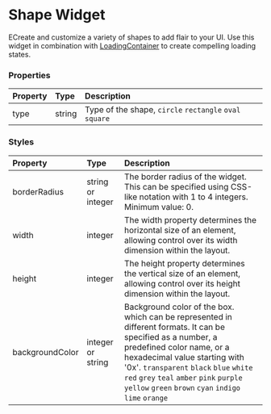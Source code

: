 # Shape Widget

ECreate and customize a variety of shapes to add flair to your UI. Use this widget in combination with [LoadingContainer](https://studio.ensembleui.com/app/e24402cb-75e2-404c-866c-29e6c3dd7992/screen/3wNZSfVkdi56zmTtFeBT) to create compelling loading states.

### Properties

| Property | Type   | Description                                                            |
| :------- | :----- | :--------------------------------------------------------------------- |
| type     | string | Type of the shape, `circle` `rectangle` `oval` `square` |

### Styles

| Property        | Type              | Description                                                                                                                                                                                                                                                                                                                |
| :-------------- | :---------------- | :------------------------------------------------------------------------------------------------------------------------------------------------------------------------------------------------------------------------------------------------------------------------------------------------------------------------- |
| borderRadius    | string or integer | The border radius of the widget. This can be specified using CSS-like notation with 1 to 4 integers. Minimum value: 0.                                                                                                                                                                                                      |
| width           | integer           | The width property determines the horizontal size of an element, allowing control over its width dimension within the layout.                                                                                                                                                                                              |
| height          | integer           | The height property determines the vertical size of an element, allowing control over its height dimension within the layout.                                                                                                                                                                                              |
| backgroundColor | integer or string | Background color of the box. which can be represented in different formats. It can be specified as a number, a predefined color name, or a hexadecimal value starting with '0x'. `transparent` `black` `blue` `white` `red` `grey` `teal` `amber` `pink` `purple` `yellow` `green` `brown` `cyan` `indigo` `lime` `orange` |
